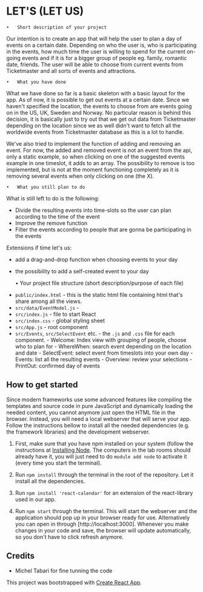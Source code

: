 # LET'S (LET US)

	•	Short description of your project
   
Our intention is to create an app that will help the user to plan a day of events on a certain date. 
Depending on who the user is, who is participating in the events, how much time the user is willing to spend for the current on-going events and if it is for a bigger group of people eg. family, romantic date, friends. The user will be able to choose from current events from Ticketmaster and all sorts of events and attractions.

	•	What you have done

What we have done so far is a basic skeleton with a basic layout for the app. As of now, it is possible to get out events at a certain date. Since we haven't specified the location, the events to choose from are events going on in the US, UK, Sweden and Norway. No particular reason is behind this decision, it is basically just to try out that we get out data from Ticketmaster depending on the location since we as well didn't want to fetch all the worldwide events from Ticketmaster database as this is a lot to handle.

We've also tried to implement the function of adding and removing an event. For now, the added and removed event is not an event from the api, only a static example, so when clicking on one of the suggested events example in one timeslot, it adds to an array. The possibility to remove is too implemented, but is not at the moment functioning completely as it is removing several events when only clicking on one (the X). 
   
	•	What you still plan to do

What is still left to do is the following:
- Divide the resulting events into time-slots so the user can plan according to the time of the event
- Improve the remove function
- Filter the events according to people that are gonna be participating in the events

Extensions if time let's us:
- add a drag-and-drop function when choosing events to your day
- the possibility to add a self-created event to your day

	•	Your project file structure (short description/purpose of each file)

* `public/index.html` - this is the static html file containing html that's share among all the views.
* `src/data/EventModel.js` - 
* `src/index.js` - file to start React
* `src/index.css` - global styling sheet
* `src/App.js` - root component
* `src/Events`, `src/SelectEvent` etc. - the `.js` and `.css` file for each component. 
      - Welcome: Index view with grouping of people, choose who to plan for
      - WhereWhen: search event depending on the location and date
      - SelectEvent: select event from timeslots into your own day
      - Events: list all the resulting events
      - Overview: review your selections
      - PrintOut: confirmed day of events

## How to get started

Since modern frameworks use some advanced features like compiling the templates and source code in pure
JavaScript and dynamically loading the needed content, you cannot anymore just open the HTML file 
in the browser. Instead, you will need a local webserver that will serve your app. Follow the instructions 
bellow to install all the needed dependencies (e.g. the framework libraries) and the development webserver.

1. First, make sure that you have npm installed on your system (follow the instructions
   at [Installing Node](https://docs.npmjs.com/getting-started/installing-node). The computers in the lab rooms
   should already have it, you will just need to do `module add node` to activate it (every time
   you start the terminal).

2. Run `npm install` through the terminal in the root of the repository. Let it
   install all the dependencies. 

3. Run `npm install 'react-calendar'` for an extension of the react-library used in our app.

4. Run `npm start` through the terminal. This will start the webserver and the application should pop up in your
   browser ready for use. Alternatively you can open in through [http://localhost:3000]. Whenever you make changes in your code and save, the browser will update automatically, so you don't have to click refresh anymore.


## Credits

* Michel Tabari for fine tunning the code

This project was bootstrapped with [Create React App](https://github.com/facebookincubator/create-react-app).
